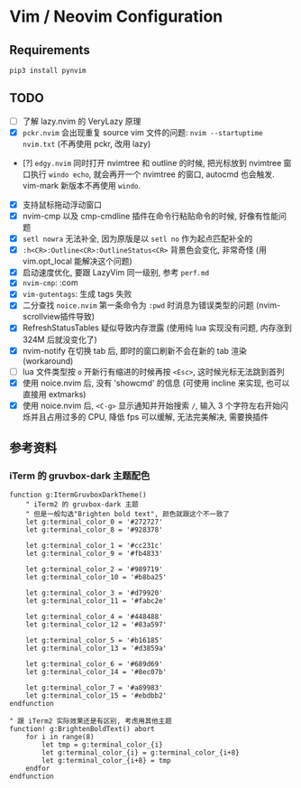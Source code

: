 # Vim / Neovim Configuration

## Requirements
    pip3 install pynvim

## TODO
- [ ] 了解 lazy.nvim 的 VeryLazy 原理
- [x] `pckr.nvim` 会出现重复 source vim 文件的问题: `nvim --startuptime nvim.txt` (不再使用 pckr, 改用 lazy)
- [?] `edgy.nvim` 同时打开 nvimtree 和 outline 的时候, 把光标放到 nvimtree 窗口执行 `windo echo`, 就会再开一个 nvimtree 的窗口, autocmd 也会触发. vim-mark 新版本不再使用 `windo`.
- [x] 支持鼠标拖动浮动窗口
- [x] nvim-cmp 以及 cmp-cmdline 插件在命令行粘贴命令的时候, 好像有性能问题
- [x] `setl nowra` 无法补全, 因为原版是以 `setl no` 作为起点匹配补全的
- [x] `:h<CR>:Outline<CR>:OutlineStatus<CR>` 背景色会变化, 非常奇怪 (用 vim.opt_local 能解决这个问题)
- [x] 启动速度优化, 要跟 LazyVim 同一级别, 参考 `perf.md`
- [x] `nvim-cmp`: :com<Tab><C-a><C-e>
- [x] `vim-gutentags`: 生成 tags 失败
- [x] 二分查找 `noice.nvim` 第一条命令为 `:pwd` 时消息为错误类型的问题 (nvim-scrollview插件导致)
- [x] RefreshStatusTables 疑似导致内存泄露 (使用纯 lua 实现没有问题, 内存涨到 324M 后就没变化了)
- [x] nvim-notify 在切换 tab 后, 即时的窗口刷新不会在新的 tab 渲染 (workaround)
- [ ] lua 文件类型按 `o` 开新行有缩进的时候再按 `<Esc>`, 这时候光标无法跳到首列
- [x] 使用 noice.nvim 后, 没有 'showcmd' 的信息 (可使用 incline 来实现, 也可以直接用 extmarks)
- [x] 使用 noice.nvim 后, `<C-g>` 显示通知并开始搜索 `/`, 输入 3 个字符左右开始闪烁并且占用过多的 CPU, 降低 fps 可以缓解, 无法完美解决, 需要换插件

## 参考资料

### iTerm 的 gruvbox-dark 主题配色
```vim
function g:ItermGruvboxDarkTheme()
    " iTerm2 的 gruvbox-dark 主题
    " 但是一般勾选"Brighten bold text", 颜色就跟这个不一致了
    let g:terminal_color_0 = '#272727'
    let g:terminal_color_8 = '#928378'

    let g:terminal_color_1 = '#cc231c'
    let g:terminal_color_9 = '#fb4833'

    let g:terminal_color_2 = '#989719'
    let g:terminal_color_10 = '#b8ba25'

    let g:terminal_color_3 = '#d79920'
    let g:terminal_color_11 = '#fabc2e'

    let g:terminal_color_4 = '#448488'
    let g:terminal_color_12 = '#83a597'

    let g:terminal_color_5 = '#b16185'
    let g:terminal_color_13 = '#d3859a'

    let g:terminal_color_6 = '#689d69'
    let g:terminal_color_14 = '#8ec07b'

    let g:terminal_color_7 = '#a89983'
    let g:terminal_color_15 = '#ebdbb2'
endfunction

" 跟 iTerm2 实际效果还是有区别, 考虑用其他主题
function! g:BrightenBoldText() abort
    for i in range(8)
        let tmp = g:terminal_color_{i}
        let g:terminal_color_{i} = g:terminal_color_{i+8}
        let g:terminal_color_{i+8} = tmp
    endfor
endfunction
```
